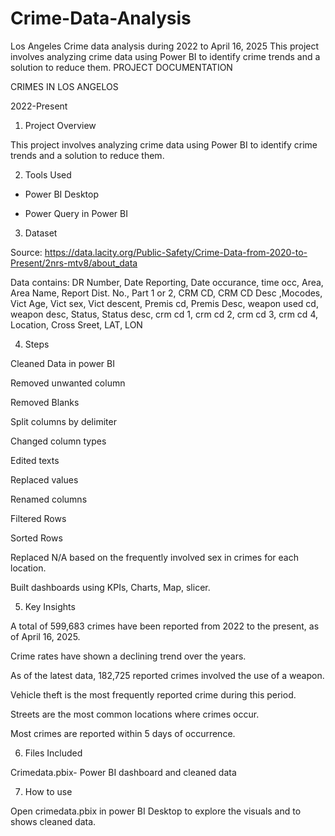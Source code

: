 # Crime-Data-Analysis
Los Angeles Crime data analysis during 2022 to April 16, 2025
This project involves analyzing crime data using Power BI to identify crime trends and a solution to reduce them.
PROJECT DOCUMENTATION 

 

CRIMES IN LOS ANGELOS 

2022-Present 

 

1. Project Overview 

This project involves analyzing crime data using Power BI to identify crime trends and a solution to reduce them. 

2. Tools Used 

- Power BI Desktop 

- Power Query in Power BI  

3. Dataset 

Source: https://data.lacity.org/Public-Safety/Crime-Data-from-2020-to-Present/2nrs-mtv8/about_data 

Data contains: DR Number, Date Reporting, Date occurance, time occ, Area, Area Name, Report Dist. No., Part 1 or 2, CRM CD, CRM CD Desc ,Mocodes, Vict Age, Vict sex, Vict descent, Premis cd, Premis Desc, weapon used cd, weapon desc, Status, Status desc, crm cd 1, crm cd 2, crm cd 3, crm cd 4, Location, Cross Sreet, LAT, LON 

4. Steps  

Cleaned Data in power BI  

Removed unwanted column 

Removed Blanks 

Split columns by delimiter 

Changed column types 

Edited texts 

Replaced values 

Renamed columns 

Filtered Rows 

Sorted Rows 

Replaced N/A based on the frequently involved sex in crimes for each location. 

Built dashboards using KPIs, Charts, Map, slicer. 

 

5. Key Insights 

A total of 599,683 crimes have been reported from 2022 to the present, as of April 16, 2025. 

Crime rates have shown a declining trend over the years. 

As of the latest data, 182,725 reported crimes involved the use of a weapon. 

Vehicle theft is the most frequently reported crime during this period. 

Streets are the most common locations where crimes occur. 

Most crimes are reported within 5 days of occurrence. 



6. Files Included 

Crimedata.pbix- Power BI dashboard and cleaned data 

                            

7. How to use 

Open crimedata.pbix in power BI Desktop to explore the visuals and to shows cleaned data.  

 

 
